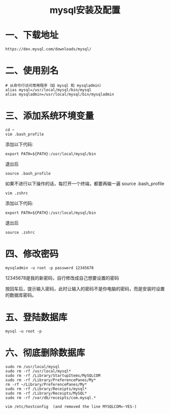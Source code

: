 <div style="text-align: center; font-weight: 700; font-size: 2em;">mysql安装及配置</div>

# 一、下载地址
```
https://dev.mysql.com/downloads/mysql/
```

# 二、使用别名
```
# 从命令行访问常用程序（如 mysql 和 mysqladmin）
alias mysql=/usr/local/mysql/bin/mysql
alias mysqladmin=/usr/local/mysql/bin/mysqladmin
```

# 三、添加系统环境变量
```
cd ~
vim .bash_profile
```
添加以下代码:
```
export PATH=${PATH}:/usr/local/mysql/bin
```
退出后
```
source .bash_profile
```
如果不进行以下操作的话，每打开一个终端，都要再输一遍 source .bash_profile
```
vim .zshrc
```
添加以下代码:
```
export PATH=${PATH}:/usr/local/mysql/bin
```
退出后
```
source .zshrc
```
# 四、修改密码
```
mysqladmin -u root -p password 12345678
```
12345678是我的新密码，自行修改成自己想要设置的密码

按回车后，提示输入密码，此时让输入的密码不是你电脑的密码，而是安装时设置的数据库密码。

# 五、登陆数据库
```
mysql -u root -p
```

# 六、彻底删除数据库
```linux
sudo rm /usr/local/mysql
sudo rm -rf /usr/local/mysql*
sudo rm -rf /Library/StartupItems/MySQLCOM
sudo rm -rf /Library/PreferencePanes/My*
rm -rf ~/Library/PreferencePanes/My*
sudo rm -rf /Library/Receipts/mysql*
sudo rm -rf /Library/Receipts/MySQL*
sudo rm -rf /var/db/receipts/com.mysql.*

vim /etc/hostconfig  (and removed the line MYSQLCOM=-YES-)
```